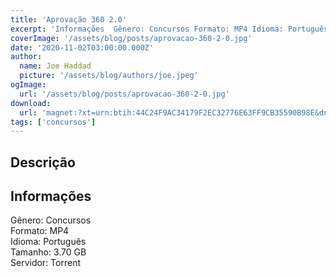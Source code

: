 ```yaml
---
title: 'Aprovação 360 2.0'
excerpt: 'Informações  Gênero: Concursos Formato: MP4 Idioma: Português Tamanho: 3.70 GB Servidor: Torrent'
coverImage: '/assets/blog/posts/aprovacao-360-2-0.jpg'
date: '2020-11-02T03:00:00.000Z'
author:
  name: Joe Haddad
  picture: '/assets/blog/authors/joe.jpeg'
ogImage:
  url: '/assets/blog/posts/aprovacao-360-2-0.jpg'
download:
  url: 'magnet:?xt=urn:btih:44C24F9AC34179F2EC32776E63FF9CB35590B98E&dn=Aprova%c3%a7%c3%a3o%20360%c2%b0%20v2&tr=udp%3a%2f%2ftracker.openbittorrent.com%3a1337%2fannounce&tr=udp%3a%2f%2ftracker.opentrackr.org%3a1337%2fannounce'
tags: ['concursos']
---
```

<h2>Descrição</h2>
<h2>Informações</h2><p>Gênero: Concursos<br/>Formato: MP4<br/>Idioma: Português<br/>Tamanho: 3.70 GB<br/>Servidor: Torrent</p>